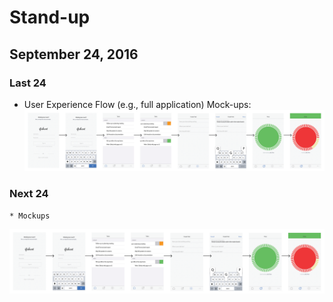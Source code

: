 # Stand-up
## September 24, 2016

### Last 24 
   * User Experience Flow (e.g., full application) Mock-ups: ![Full App](../img/experience-flow.png)
   
### Next 24 
    * Mockups
 
 
 ![](../img/experience-flow.png)
